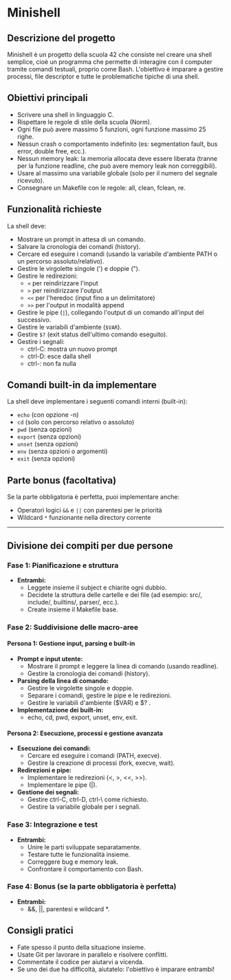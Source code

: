 # Minishell

## Descrizione del progetto
Minishell è un progetto della scuola 42 che consiste nel creare una shell semplice, cioè un programma che permette di interagire con il computer tramite comandi testuali, proprio come Bash. L'obiettivo è imparare a gestire processi, file descriptor e tutte le problematiche tipiche di una shell.

## Obiettivi principali
- Scrivere una shell in linguaggio C.
- Rispettare le regole di stile della scuola (Norm).
- Ogni file può avere massimo 5 funzioni, ogni funzione massimo 25 righe.
- Nessun crash o comportamento indefinito (es: segmentation fault, bus error, double free, ecc.).
- Nessun memory leak: la memoria allocata deve essere liberata (tranne per la funzione readline, che può avere memory leak non correggibili).
- Usare al massimo una variabile globale (solo per il numero del segnale ricevuto).
- Consegnare un Makefile con le regole: all, clean, fclean, re.

## Funzionalità richieste
La shell deve:
- Mostrare un prompt in attesa di un comando.
- Salvare la cronologia dei comandi (history).
- Cercare ed eseguire i comandi (usando la variabile d'ambiente PATH o un percorso assoluto/relativo).
- Gestire le virgolette singole (') e doppie (").
- Gestire le redirezioni:
  - `<`  per reindirizzare l'input
  - `>`  per reindirizzare l'output
  - `<<` per l'heredoc (input fino a un delimitatore)
  - `>>` per l'output in modalità append
- Gestire le pipe (`|`), collegando l'output di un comando all'input del successivo.
- Gestire le variabili d'ambiente (`$VAR`).
- Gestire `$?` (exit status dell'ultimo comando eseguito).
- Gestire i segnali:
  - ctrl-C: mostra un nuovo prompt
  - ctrl-D: esce dalla shell
  - ctrl-\: non fa nulla

## Comandi built-in da implementare
La shell deve implementare i seguenti comandi interni (built-in):
- `echo` (con opzione -n)
- `cd` (solo con percorso relativo o assoluto)
- `pwd` (senza opzioni)
- `export` (senza opzioni)
- `unset` (senza opzioni)
- `env` (senza opzioni o argomenti)
- `exit` (senza opzioni)

## Parte bonus (facoltativa)
Se la parte obbligatoria è perfetta, puoi implementare anche:
- Operatori logici `&&` e `||` con parentesi per le priorità
- Wildcard `*` funzionante nella directory corrente

---

## Divisione dei compiti per due persone

### Fase 1: Pianificazione e struttura
- **Entrambi:**
  - Leggete insieme il subject e chiarite ogni dubbio.
  - Decidete la struttura delle cartelle e dei file (ad esempio: src/, include/, builtins/, parser/, ecc.).
  - Create insieme il Makefile base.

### Fase 2: Suddivisione delle macro-aree

#### Persona 1: Gestione input, parsing e built-in
- **Prompt e input utente:**
  - Mostrare il prompt e leggere la linea di comando (usando readline).
  - Gestire la cronologia dei comandi (history).
- **Parsing della linea di comando:**
  - Gestire le virgolette singole e doppie.
  - Separare i comandi, gestire le pipe e le redirezioni.
  - Gestire le variabili d'ambiente ($VAR) e $? .
- **Implementazione dei built-in:**
  - echo, cd, pwd, export, unset, env, exit.

#### Persona 2: Esecuzione, processi e gestione avanzata
- **Esecuzione dei comandi:**
  - Cercare ed eseguire i comandi (PATH, execve).
  - Gestire la creazione di processi (fork, execve, wait).
- **Redirezioni e pipe:**
  - Implementare le redirezioni (<, >, <<, >>).
  - Implementare le pipe (|).
- **Gestione dei segnali:**
  - Gestire ctrl-C, ctrl-D, ctrl-\ come richiesto.
  - Gestire la variabile globale per i segnali.

### Fase 3: Integrazione e test
- **Entrambi:**
  - Unire le parti sviluppate separatamente.
  - Testare tutte le funzionalità insieme.
  - Correggere bug e memory leak.
  - Confrontare il comportamento con Bash.

### Fase 4: Bonus (se la parte obbligatoria è perfetta)
- **Entrambi:**
  - &&, ||, parentesi e wildcard *.

## Consigli pratici
- Fate spesso il punto della situazione insieme.
- Usate Git per lavorare in parallelo e risolvere conflitti.
- Commentate il codice per aiutarvi a vicenda.
- Se uno dei due ha difficoltà, aiutatelo: l'obiettivo è imparare entrambi!
